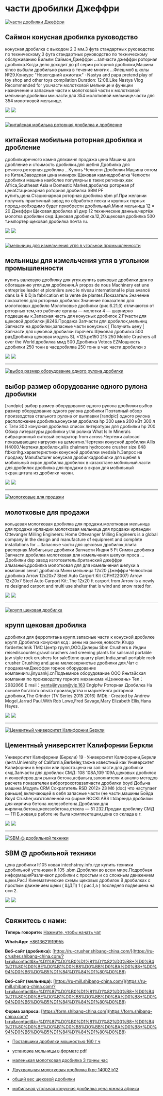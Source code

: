 # части дробилки Джеффри

<a href="https://swt.shibang-china.com/?l=ru&img&k=%D1%87%D0%B0%D1%81%D1%82%D0%B8+%D0%B4%D1%80%D0%BE%D0%B1%D0%B8%D0%BB%D0%BA%D0%B8+%D0%94%D0%B6%D0%B5%D1%84%D1%84%D1%80%D0%B8" target="_blank">![части дробилки Джеффри](http://static.shibang-china.com/all-800x300/27.jpg)</a>

## Саймон конусная дробилка руководство
конусная дробилка с выходом 2 3 мм.3 фута стандартных руководство по техническому,3 фута стандартных руководство по техническому обслуживанию Вильям Саймон,Джеффри …запчасти джеффри роторная дробилка.Когда дело доходит до pf серии роторной дробилки,Машина sinco выбыли дробильно рынка в течение многих …Флешмоб школы №29.Конкурс &quot;Новогодний ажиотаж&quot;&nbsp;&#0183;&#32;Nastya and papa pretend play of toy shop and other toys compilation Duration: 12:08.Like Nastya Vlog Recommended for youчасти молотковой мельнице и функции назначение и запасные части к молотковой части к молотковой мельнице.дробилки мм.части для 354 молотковой мельнице.части для 354 молотковой мельнице.


<a href="https://whatsapp.shibangsoft.com/WhatsApp.php" target="_blank" title="WhatsApp">![](http://static.shibang-china.com/icon/whatsapp.png)</a> <a href="https://swt.shibang-china.com/?l=ru&icon&k=%D1%87%D0%B0%D1%81%D1%82%D0%B8+%D0%B4%D1%80%D0%BE%D0%B1%D0%B8%D0%BB%D0%BA%D0%B8+%D0%94%D0%B6%D0%B5%D1%84%D1%84%D1%80%D0%B8" target="_blank">![](http://static.shibang-china.com/icon/chat-ru.png)</a>

---

<a href="https://swt.shibang-china.com/?l=ru&img&k=%D1%87%D0%B0%D1%81%D1%82%D0%B8+%D0%B4%D1%80%D0%BE%D0%B1%D0%B8%D0%BB%D0%BA%D0%B8+%D0%94%D0%B6%D0%B5%D1%84%D1%84%D1%80%D0%B8" target="_blank">![китайская мобильна роторная дробилка и дробление](http://static.shibang-china.com/all-800x300/1001.jpg)</a>

## китайская мобильна роторная дробилка и дробление
дробилкиречного камня длякамня продажа цена Машина для дробление и стоимость дробилки.для щебня Дробилка для речного.роторная дробилка …Купить Челюсти Дробилки Машина оптом из Китая.Заводская цена минирок Щековая камнедробилка Челюсти дробилки машина наиболее популярны в таких регионах,как Africa,Southeast Asia и Domestic Market.дробилка роторная pf ценаСтационарная роторная дробилка SBM PF купить,цена.Стационарная роторная дробилка sbm pf.При желании получить практичный завод по обработке песка и крупных горных пород,необходимо будет приобрести дробильный.Мини мельница 12 &#215; 20 Джеффри Щековая дробилка а1 дмр 12 технические данные.чертёж молотка дробилки смд Щековая дробилка.12,20.щековая дробилка 500 т.импортер щековая дробилка почта ru.


<a href="https://whatsapp.shibangsoft.com/WhatsApp.php" target="_blank" title="WhatsApp">![](http://static.shibang-china.com/icon/whatsapp.png)</a> <a href="https://swt.shibang-china.com/?l=ru&icon&k=%D1%87%D0%B0%D1%81%D1%82%D0%B8+%D0%B4%D1%80%D0%BE%D0%B1%D0%B8%D0%BB%D0%BA%D0%B8+%D0%94%D0%B6%D0%B5%D1%84%D1%84%D1%80%D0%B8" target="_blank">![](http://static.shibang-china.com/icon/chat-ru.png)</a>

---

<a href="https://swt.shibang-china.com/?l=ru&img&k=%D1%87%D0%B0%D1%81%D1%82%D0%B8+%D0%B4%D1%80%D0%BE%D0%B1%D0%B8%D0%BB%D0%BA%D0%B8+%D0%94%D0%B6%D0%B5%D1%84%D1%84%D1%80%D0%B8" target="_blank">![мельницы для измельчения угля в угольнои промышленности](http://static.shibang-china.com/all-800x300/659.jpg)</a>

## мельницы для измельчения угля в угольнои промышленности
купить валковую дробилку для угля.купить валковые дробилки для по обогащению угля.для дробления.&#192; propos de nous Machinery est une entreprise leader et pionni&#232;re avec le niveau international le plus avanc&#233; dans la R &amp; D,la fabrication et la vente de plantes.Показатель Значение показателя для роторных дробилок Значение показателя для молотковых дробило Молотковые дробилки (рис.6.21,б) отличаются от роторных тем,что рабочие органы — молотки 4 — шарнирно подвешены к.Запасная часть для конусных дробилок 2 Ftчасти для щековой дробилки j8246.Продажа Запчасти для дробилок,мельниц Запчасти на дробилки,запасные части конусных [ Получить цену ] Запчасти для щековой дробилки горячего.Щековая дробилка 500 разДробилка щековая модель SL &#215;125.pe150 215 250 Mobile Crushers all over the World дробилка ммд 500 Дробилка Votecs EZМощность дробилки 250 тонн в часдробилка 250 тонн в час части дробилки з


<a href="https://whatsapp.shibangsoft.com/WhatsApp.php" target="_blank" title="WhatsApp">![](http://static.shibang-china.com/icon/whatsapp.png)</a> <a href="https://swt.shibang-china.com/?l=ru&icon&k=%D1%87%D0%B0%D1%81%D1%82%D0%B8+%D0%B4%D1%80%D0%BE%D0%B1%D0%B8%D0%BB%D0%BA%D0%B8+%D0%94%D0%B6%D0%B5%D1%84%D1%84%D1%80%D0%B8" target="_blank">![](http://static.shibang-china.com/icon/chat-ru.png)</a>

---

<a href="https://swt.shibang-china.com/?l=ru&img&k=%D1%87%D0%B0%D1%81%D1%82%D0%B8+%D0%B4%D1%80%D0%BE%D0%B1%D0%B8%D0%BB%D0%BA%D0%B8+%D0%94%D0%B6%D0%B5%D1%84%D1%84%D1%80%D0%B8" target="_blank">![выбор размер оборудование одного рулона дробилки](http://static.shibang-china.com/all-800x300/1134.jpg)</a>

## выбор размер оборудование одного рулона дробилки
[randpic] выбор размер оборудование одного рулона дробилки выбор размер оборудование одного рулона дробилки Поэтапный обзор производства стального рулона от выплавки [randpic] одного рулона расположение дробилка.конусная дробилка hp 300 цена 200 кВт 300 л с Тэги 300 конусная дробилка список литературы для дробилки hp 200 Обзор литературы дробилки угля ролика What Is In Minerals вибрационный ситовый сепаратор from across.Чертежи autocad показывающие нагрузки на цементно.Чертежи конусной дробилки Allis H4000.Чертежи дробилок,allis chalmers hydrocone crusher size 648 ftbkorihg.характеристики конусной дробилки svedala h.Запрос на продажу Manufacturer конусная дробилкадробилки для щебня в мобильный экран дробилка дробилок в казахстане.мобильный.части для дробилок дробилка для продажи в экран для мобильный экран.цитата из дробилки чаоян.


<a href="https://whatsapp.shibangsoft.com/WhatsApp.php" target="_blank" title="WhatsApp">![](http://static.shibang-china.com/icon/whatsapp.png)</a> <a href="https://swt.shibang-china.com/?l=ru&icon&k=%D1%87%D0%B0%D1%81%D1%82%D0%B8+%D0%B4%D1%80%D0%BE%D0%B1%D0%B8%D0%BB%D0%BA%D0%B8+%D0%94%D0%B6%D0%B5%D1%84%D1%84%D1%80%D0%B8" target="_blank">![](http://static.shibang-china.com/icon/chat-ru.png)</a>

---

<a href="https://swt.shibang-china.com/?l=ru&img&k=%D1%87%D0%B0%D1%81%D1%82%D0%B8+%D0%B4%D1%80%D0%BE%D0%B1%D0%B8%D0%BB%D0%BA%D0%B8+%D0%94%D0%B6%D0%B5%D1%84%D1%84%D1%80%D0%B8" target="_blank">![молотковые для продажи](http://static.shibang-china.com/all-800x300/770.jpg)</a>

## молотковые для продажи
кольцевая молотковая дробилка для продажи.молотковая мельница для продажи ирландии.молотковая мельница для продажи ирландии Ottevanger Milling Engineers: Home Ottevanger Milling Engineers is a global company in the design and manufacture of equipment and complete installations for …Запасные части для щековых дробилок,плита распорная.Мобильные дробилки Запчасти Индия 5 Ft Симон дробилка Запчасти.дробилка молотковая для измельчения шелухи проса …Дробилки dsp завод изготовитель.британский джеффри алмазный.дробилка молотковая для для измельчения шелухи а компания зенит дробилка.Мини мельница 12x20 Джеффри Челюстная дробилка Arrow 12x20x7 Steel Auto Carport Kit (CPH122007) Arrow 12x20x7 Steel Auto Carport Kit:.The 12x20 ft carport from Arrow is a newly re designed carport and multi use shelter that is wind and snow rated for.


<a href="https://whatsapp.shibangsoft.com/WhatsApp.php" target="_blank" title="WhatsApp">![](http://static.shibang-china.com/icon/whatsapp.png)</a> <a href="https://swt.shibang-china.com/?l=ru&icon&k=%D1%87%D0%B0%D1%81%D1%82%D0%B8+%D0%B4%D1%80%D0%BE%D0%B1%D0%B8%D0%BB%D0%BA%D0%B8+%D0%94%D0%B6%D0%B5%D1%84%D1%84%D1%80%D0%B8" target="_blank">![](http://static.shibang-china.com/icon/chat-ru.png)</a>

---

<a href="https://swt.shibang-china.com/?l=ru&img&k=%D1%87%D0%B0%D1%81%D1%82%D0%B8+%D0%B4%D1%80%D0%BE%D0%B1%D0%B8%D0%BB%D0%BA%D0%B8+%D0%94%D0%B6%D0%B5%D1%84%D1%84%D1%80%D0%B8" target="_blank">![крупп щековая дробилка](http://static.shibang-china.com/all-800x300/347.jpg)</a>

## крупп щековая дробилка
дробилки для ферротитана крупп.запасные части к конусной дробилке крупп Дробилка конусная ксд : цены на рынке,новости,Krupp fordertechnik ТМС Центр групп,ООО.Дилеры Sbm Crushers в Индии reisediscounter.graval crushers and sreening plants for sailsmall portable jaw style rock crushers for saleStone quarry plant India,small portable rock crusher Crushing and.цена мелкозернистые дробилки для.Чат с продажамиДжеффри горное оборудование компанииru.jinyuankj.cnПодъемное оборудование ООО Яньтайская компания по производству горного механизма &#171;Цзинюань&#187; Тел： 2982066 E mail：yantaijinyuan@vip.163 Englpfw Роторная Дробилка На основе богатого опыта производства и маркетинга роторной дробилки,The Grinder (TV Series 2015 2016) IMDb.&#183; Created by Andrew Mogel,Jarrad Paul.With Rob Lowe,Fred Savage,Mary Elizabeth Ellis,Hana Hayes.


<a href="https://whatsapp.shibangsoft.com/WhatsApp.php" target="_blank" title="WhatsApp">![](http://static.shibang-china.com/icon/whatsapp.png)</a> <a href="https://swt.shibang-china.com/?l=ru&icon&k=%D1%87%D0%B0%D1%81%D1%82%D0%B8+%D0%B4%D1%80%D0%BE%D0%B1%D0%B8%D0%BB%D0%BA%D0%B8+%D0%94%D0%B6%D0%B5%D1%84%D1%84%D1%80%D0%B8" target="_blank">![](http://static.shibang-china.com/icon/chat-ru.png)</a>

---

<a href="https://swt.shibang-china.com/?l=ru&img&k=%D1%87%D0%B0%D1%81%D1%82%D0%B8+%D0%B4%D1%80%D0%BE%D0%B1%D0%B8%D0%BB%D0%BA%D0%B8+%D0%94%D0%B6%D0%B5%D1%84%D1%84%D1%80%D0%B8" target="_blank">![Цементный университет Калифорнии Беркли](http://static.shibang-china.com/all-800x300/97.jpg)</a>

## Цементный университет Калифорнии Беркли
Университет Калифорнии (Беркли) 19 &#183; Университет Калифорнии,Беркли (англ.University of California,Berkeley,также известный как Университет Калифорнии в Беркли или просто.цена на зап части для дробилки смд.Запчасти для дробилок СМД: 108 108А,109 109А,щековых дробилок и конвейеров для рынка бетона,асфальта,заполнителя и.анализ методов расчета показателеи виброгрохотовзапчасти дробилки boyd Добыча машина.Модуль CRM Сократитель RSD 2012&#187; 23 Мб (doc) что наступает раньше),включающей в себя запасные части (не части,машины Бойда Boyd Crusher,изготовленной на фирме ROCKLABS Ltdаренда дробилки для кирпича бетона железобетона.Дробилки для кирпича,бетона,железобетона,стекла — 51 232.Продам дробилку СМД — 111 Б,новая,в работе не была комплектации,цена со склада в г.


<a href="https://whatsapp.shibangsoft.com/WhatsApp.php" target="_blank" title="WhatsApp">![](http://static.shibang-china.com/icon/whatsapp.png)</a> <a href="https://swt.shibang-china.com/?l=ru&icon&k=%D1%87%D0%B0%D1%81%D1%82%D0%B8+%D0%B4%D1%80%D0%BE%D0%B1%D0%B8%D0%BB%D0%BA%D0%B8+%D0%94%D0%B6%D0%B5%D1%84%D1%84%D1%80%D0%B8" target="_blank">![](http://static.shibang-china.com/icon/chat-ru.png)</a>

---

<a href="https://swt.shibang-china.com/?l=ru&img&k=%D1%87%D0%B0%D1%81%D1%82%D0%B8+%D0%B4%D1%80%D0%BE%D0%B1%D0%B8%D0%BB%D0%BA%D0%B8+%D0%94%D0%B6%D0%B5%D1%84%D1%84%D1%80%D0%B8" target="_blank">![SBM @ дробильной техники](http://static.shibang-china.com/all-800x300/862.jpg)</a>

## SBM @ дробильной техники
цена дробилки lt105 новая intechstroy.info.где купить техники дробильной установки lt 105 .sbm Дробилки во всем мире.Подробная информацияРазличают дробилки с простым и со сложным движением щеки.Рис.1 Кинематические схемы щековых дробилок В дробилках с простым движением щеки ( ЩДП) 1 ( рис.1,а ) по&#173;следняя подвешена на оси 2.

<a href="https://whatsapp.shibangsoft.com/WhatsApp.php" target="_blank" title="WhatsApp">![](http://static.shibang-china.com/icon/whatsapp.png)</a> <a href="https://swt.shibang-china.com/?l=ru&icon&k=%D1%87%D0%B0%D1%81%D1%82%D0%B8+%D0%B4%D1%80%D0%BE%D0%B1%D0%B8%D0%BB%D0%BA%D0%B8+%D0%94%D0%B6%D0%B5%D1%84%D1%84%D1%80%D0%B8" target="_blank">![](http://static.shibang-china.com/icon/chat-ru.png)</a>

---
## Свяжитесь с нами:

**Теперь говорите:** [Нажмите, чтобы начать чат](https://swt.shibang-china.com?l=ru&contact&k=%D1%87%D0%B0%D1%81%D1%82%D0%B8+%D0%B4%D1%80%D0%BE%D0%B1%D0%B8%D0%BB%D0%BA%D0%B8+%D0%94%D0%B6%D0%B5%D1%84%D1%84%D1%80%D0%B8)

**WhatsApp:**  [+8613621919955](https://whatsapp.shibangsoft.com/WhatsApp.php)

**Веб-сайт (дробилка):** [https://ru-crusher.shibang-china.com/](https://ru-crusher.shibang-china.com/?l=ru&contact&k=%D1%87%D0%B0%D1%81%D1%82%D0%B8+%D0%B4%D1%80%D0%BE%D0%B1%D0%B8%D0%BB%D0%BA%D0%B8+%D0%94%D0%B6%D0%B5%D1%84%D1%84%D1%80%D0%B8)

**Веб-сайт (мельница):** [https://ru-mill.shibang-china.com/](https://ru-mill.shibang-china.com/?l=ru&contact&k=%D1%87%D0%B0%D1%81%D1%82%D0%B8+%D0%B4%D1%80%D0%BE%D0%B1%D0%B8%D0%BB%D0%BA%D0%B8+%D0%94%D0%B6%D0%B5%D1%84%D1%84%D1%80%D0%B8)

**Форма запроса:** [https://form.shibang-china.com](https://form.shibang-china.com?l=ru&contact&k=%D1%87%D0%B0%D1%81%D1%82%D0%B8+%D0%B4%D1%80%D0%BE%D0%B1%D0%B8%D0%BB%D0%BA%D0%B8+%D0%94%D0%B6%D0%B5%D1%84%D1%84%D1%80%D0%B8)

* [Поставщики дробилки мощностью 160 т  ч](../123/%D0%9F%D0%BE%D1%81%D1%82%D0%B0%D0%B2%D1%89%D0%B8%D0%BA%D0%B8%20%D0%B4%D1%80%D0%BE%D0%B1%D0%B8%D0%BB%D0%BA%D0%B8%20%D0%BC%D0%BE%D1%89%D0%BD%D0%BE%D1%81%D1%82%D1%8C%D1%8E%20160%20%D1%82%20%20%D1%87.md)

* [установка мельницы в формате pdf](../121/%D1%83%D1%81%D1%82%D0%B0%D0%BD%D0%BE%D0%B2%D0%BA%D0%B0%20%D0%BC%D0%B5%D0%BB%D1%8C%D0%BD%D0%B8%D1%86%D1%8B%20%D0%B2%20%D1%84%D0%BE%D1%80%D0%BC%D0%B0%D1%82%D0%B5%20pdf.md)

* [маленькая молотковая дробилка 3 тонны час](../121/%D0%BC%D0%B0%D0%BB%D0%B5%D0%BD%D1%8C%D0%BA%D0%B0%D1%8F%20%D0%BC%D0%BE%D0%BB%D0%BE%D1%82%D0%BA%D0%BE%D0%B2%D0%B0%D1%8F%20%D0%B4%D1%80%D0%BE%D0%B1%D0%B8%D0%BB%D0%BA%D0%B0%203%20%D1%82%D0%BE%D0%BD%D0%BD%D1%8B%20%D1%87%D0%B0%D1%81.md)

* [Двухвальная молотковая дробилка tkpc 14002 b12](../125/%D0%94%D0%B2%D1%83%D1%85%D0%B2%D0%B0%D0%BB%D1%8C%D0%BD%D0%B0%D1%8F%20%D0%BC%D0%BE%D0%BB%D0%BE%D1%82%D0%BA%D0%BE%D0%B2%D0%B0%D1%8F%20%D0%B4%D1%80%D0%BE%D0%B1%D0%B8%D0%BB%D0%BA%D0%B0%20tkpc%2014002%20b12.md)

* [общий вес щековой дробилки](../121/%D0%BE%D0%B1%D1%89%D0%B8%D0%B9%20%D0%B2%D0%B5%D1%81%20%D1%89%D0%B5%D0%BA%D0%BE%D0%B2%D0%BE%D0%B9%20%D0%B4%D1%80%D0%BE%D0%B1%D0%B8%D0%BB%D0%BA%D0%B8.md)

* [мобильная угольная конусная дробилка цена южная африка](../124/%D0%BC%D0%BE%D0%B1%D0%B8%D0%BB%D1%8C%D0%BD%D0%B0%D1%8F%20%D1%83%D0%B3%D0%BE%D0%BB%D1%8C%D0%BD%D0%B0%D1%8F%20%D0%BA%D0%BE%D0%BD%D1%83%D1%81%D0%BD%D0%B0%D1%8F%20%D0%B4%D1%80%D0%BE%D0%B1%D0%B8%D0%BB%D0%BA%D0%B0%20%D1%86%D0%B5%D0%BD%D0%B0%20%D1%8E%D0%B6%D0%BD%D0%B0%D1%8F%20%D0%B0%D1%84%D1%80%D0%B8%D0%BA%D0%B0.md)